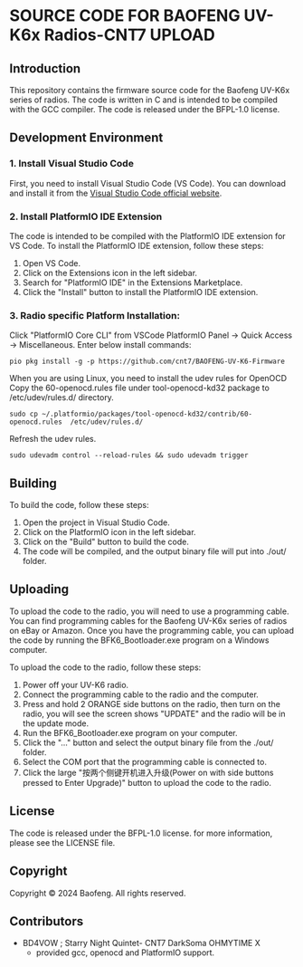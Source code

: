 # SOURCE CODE FOR BAOFENG UV-K6x Radios-CNT7 UPLOAD
## Introduction

This repository contains the firmware source code for the Baofeng UV-K6x series of radios. The code is written in C and is intended to be compiled with the GCC compiler. The code is released under the BFPL-1.0 license.

## Development Environment

### 1. Install Visual Studio Code
First, you need to install Visual Studio Code (VS Code). You can download and install it from the [Visual Studio Code official website](https://code.visualstudio.com/).

### 2. Install PlatformIO IDE Extension
The code is intended to be compiled with the PlatformIO IDE extension for VS Code. To install the PlatformIO IDE extension, follow these steps:
1. Open VS Code.
2. Click on the Extensions icon in the left sidebar.
3. Search for "PlatformIO IDE" in the Extensions Marketplace.
4. Click the "Install" button to install the PlatformIO IDE extension.

### 3. Radio specific Platform Installation:
Click "PlatformIO Core CLI" from VSCode PlatformIO Panel -> Quick Access -> Miscellaneous.
Enter below install commands:
```
pio pkg install -g -p https://github.com/cnt7/BAOFENG-UV-K6-Firmware
```

When you are using Linux, you need to install the udev rules for OpenOCD
Copy the 60-openocd.rules file under tool-openocd-kd32 package to /etc/udev/rules.d/ directory.
```
sudo cp ~/.platformio/packages/tool-openocd-kd32/contrib/60-openocd.rules  /etc/udev/rules.d/
```
Refresh the udev rules.
```
sudo udevadm control --reload-rules && sudo udevadm trigger
```

## Building

To build the code, follow these steps:
1. Open the project in Visual Studio Code.
2. Click on the PlatformIO icon in the left sidebar.
3. Click on the "Build" button to build the code.
4. The code will be compiled, and the output binary file will put into ./out/ folder.

## Uploading

To upload the code to the radio, you will need to use a programming cable. You can find programming cables for the Baofeng UV-K6x series of radios on eBay or Amazon. Once you have the programming cable, you can upload the code by running the BFK6_Bootloader.exe program on a Windows computer.

To upload the code to the radio, follow these steps:
1. Power off your UV-K6 radio.
2. Connect the programming cable to the radio and the computer.
3. Press and hold 2 ORANGE side buttons on the radio, then turn on the radio, you will see the screen shows "UPDATE" and the radio will be in the update mode.
4. Run the BFK6_Bootloader.exe program on your computer.
5. Click the "..." button and select the output binary file from the ./out/ folder.
6. Select the COM port that the programming cable is connected to.
6. Click the large "按两个侧键开机进入升级(Power on with side buttons pressed to Enter Upgrade)" button to upload the code to the radio.

## License

The code is released under the BFPL-1.0 license. for more information, please see the LICENSE file.

## Copyright
Copyright © 2024 Baofeng. All rights reserved.

## Contributors
- BD4VOW ;  Starry Night Quintet- CNT7 DarkSoma OHMYTIME  X 
    - provided gcc, openocd and PlatformIO support.
